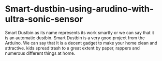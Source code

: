 # Smart-dustbin-using-arudino-with-ultra-sonic-sensor
Smart Dustbin as its name represents its work smartly or we can say that it is an automatic dustbin. Smart Dustbin is a very good project from the Arduino. We can say that It is a decent gadget to make your home clean and attractive. kids spread trash to a great extent by paper, rappers and numerous different things at home. 
